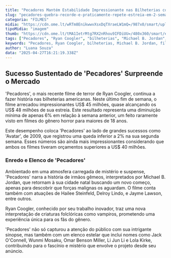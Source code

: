 ```yaml
---
title: "Pecadores Mantém Estabilidade Impressionante nas Bilheterias com Queda Mínima de 6%"
slug: "pecadores-quebra-recorde-e-praticamente-repete-estreia-em-2-semana-nos-eua"
categoria: "FILMES"
midia: "https://cdn.ome.lt/wRTm8EnikwwvXsxDqTXraeLW1mQ=/987x0/smart/uploads/conteudo/fotos/pecadoresvariante_MWgg1FM.jpg"
tipoMidia: "imagem"
thumb: "https://cdn.ome.lt/tMA1IetrMtg7RX2nRhou9IFDiUU=/480x360/smart/extras/conteudos/pecadoresvariante_UxiHBtd.jpg"
tags: ["Pecadores", "Ryan Coogler", "bilheterias", "Michael B. Jordan", "filme de terror", "estreia de cinema"]
keywords: "Pecadores, Ryan Coogler, bilheterias, Michael B. Jordan, filme de terror, estreia de cinema"
author: "Luana Souza"
data: "2025-04-27T16:21:19.338Z"
---
```


## Sucesso Sustentado de 'Pecadores' Surpreende o Mercado

'Pecadores', o mais recente filme de terror de Ryan Coogler, continua a fazer história nas bilheterias americanas. Neste último fim de semana, o filme arrecadou impressionantes US$ 45 milhões, quase alcançando os US$ 48 milhões de sua estreia. Este resultado representa uma diminuição mínima de apenas 6% em relação à semana anterior, um feito raramente visto em filmes do gênero horror para maiores de 18 anos.

Este desempenho coloca 'Pecadores' ao lado de grandes sucessos como 'Avatar', de 2009, que registrou uma queda inferior a 2% na sua segunda semana. Esses números são ainda mais impressionantes considerando que ambos os filmes tiveram orçamentos superiores a US$ 40 milhões.

### Enredo e Elenco de 'Pecadores'

Ambientado em uma atmosfera carregada de mistério e suspense, 'Pecadores' narra a história de irmãos gêmeos, interpretados por Michael B. Jordan, que retornam à sua cidade natal buscando um novo começo, apenas para descobrir que forças malignas os aguardam. O filme conta também com atuações de Hailee Steinfeld, Delroy Lindo, e Jayme Lawson, entre outros.

Ryan Coogler, conhecido por seu trabalho inovador, traz uma nova interpretação de criaturas folclóricas como vampiros, prometendo uma experiência única para os fãs do gênero.

'Pecadores' não só capturou a atenção do público com sua intrigante sinopse, mas também com um elenco estelar que inclui nomes como Jack O'Connell, Wunmi Mosaku, Omar Benson Miller, Li Jun Li e Lola Kirke, contribuindo para o fascínio e mistério que envolve o projeto desde seu anúncio.